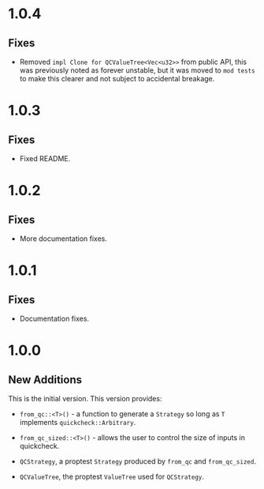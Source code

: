 # 1.0.4

## Fixes

- Removed `impl Clone for QCValueTree<Vec<u32>>` from public API, this was
  previously noted as forever unstable, but it was moved to `mod tests` to
  make this clearer and not subject to accidental breakage.

# 1.0.3

## Fixes

- Fixed README.

# 1.0.2

## Fixes

- More documentation fixes.

# 1.0.1

## Fixes

- Documentation fixes.

# 1.0.0

## New Additions

This is the initial version. This version provides:

- `from_qc::<T>()` - a function to generate a `Strategy` so long as `T`
  implements `quickcheck::Arbitrary`.

- `from_qc_sized::<T>()` - allows the user to control the size of inputs in
  quickcheck.

- `QCStrategy`, a proptest `Strategy` produced by `from_qc` and `from_qc_sized`.

- `QCValueTree`, the proptest `ValueTree` used for `QCStrategy`.